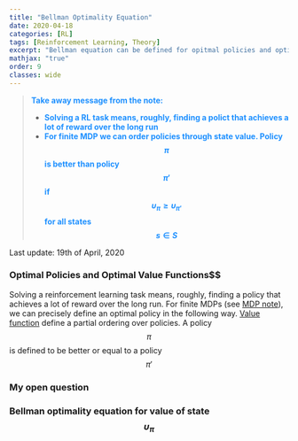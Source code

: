 ```yaml
---
title: "Bellman Optimality Equation"
date: 2020-04-18
categories: [RL]
tags: [Reinforcement Learning, Theory]
excerpt: "Bellman equation can be defined for opitmal policies and optimal value functions. Searching for optimality is what solving RL task means."
mathjax: "true"
order: 9
classes: wide
---
```


> <span style="color:dodgerblue">**Take away message from the note:**</span>
> * <span style="color:dodgerblue">**Solving a RL task means, roughly, finding a polict that achieves a lot of reward over the long run**</span>
> * <span style="color:dodgerblue">**For finite MDP we can order policies through state value. Policy $$\pi$$ is better than policy $$\pi'$$ if $$\upsilon_{\pi}\ge\upsilon_{\pi'}$$ for all states $$s\in S$$**</span>

Last update: 19th of April, 2020

### Optimal Policies and Optimal Value Functions$$

Solving a reinforcement learning task means, roughly, finding a policy that achieves a lot of reward over the long run. For finite MDPs (see [MDP note](http://www.damiankolmas.com/rl/Marcov-Decission-Process/#)), we can precisely define an optimal policy in the following way. [Value function](http://www.damiankolmas.com/rl/Value-functions-and-policies/#) define a partial ordering over policies. A policy $$\pi$$ is defined to be better or equal to a policy $$\pi'$$

### My open question



### Bellman optimality equation for value of state $$\upsilon_{\pi}$$



